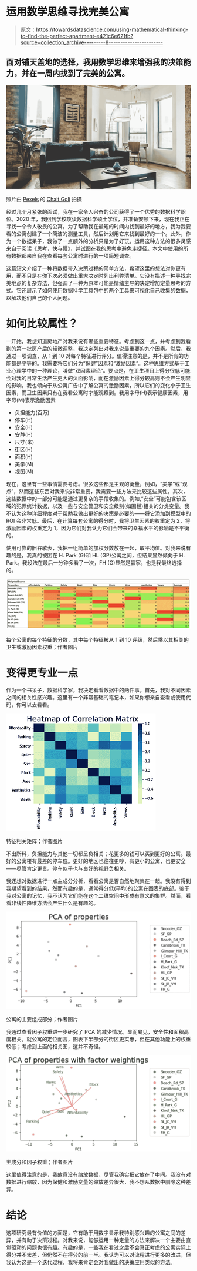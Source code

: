 # 运用数学思维寻找完美公寓

> 原文：<https://towardsdatascience.com/using-mathematical-thinking-to-find-the-perfect-apartment-e421c6e621fb?source=collection_archive---------8----------------------->

## 面对铺天盖地的选择，我用数学思维来增强我的决策能力，并在一周内找到了完美的公寓。

![](img/3b65a8eacee61e3644389819fe785ee6.png)

照片由 [Pexels](https://www.pexels.com/photo/green-2-seat-sofa-1918291/?utm_content=attributionCopyText&utm_medium=referral&utm_source=pexels) 的 [Chait Goli](https://www.pexels.com/@chaitaastic?utm_content=attributionCopyText&utm_medium=referral&utm_source=pexels) 拍摄

经过几个月紧张的面试，我在一家令人兴奋的公司获得了一个优秀的数据科学职位。2020 年，我回到学校攻读数据科学硕士学位，并准备安顿下来，现在我正在寻找一个令人敬畏的公寓。为了帮助我在最短的时间内找到最好的地方，我为我要看的公寓创建了一个简洁的测量工具，然后计划用它来找到最好的一个。此外，作为一个数据呆子，我做了一点额外的分析只是为了好玩。运用这种方法的很多灵感来自于阅读《思考，快与慢》，并试图在我的思考中避免走捷径。本文中使用的所有数据都来自我在查看每套公寓时进行的一项简短调查。

这篇短文介绍了一种将数据带入决策过程的简单方法，希望这里的想法对你更有用，而不只是在你下次必须做出重大决定时列出利弊清单。它没有描述一种寻找完美地点的复杂方法，但强调了一种为原本可能是情绪主导的决定增加定量思考的方式。它还展示了如何使用数据科学工具包中的两个工具来可视化自己收集的数据，以解决他们自己的个人问题。

# 如何比较属性？

一开始，我想知道房地产对我来说有哪些重要特征。考虑到这一点，并考虑到我看到的第一批房产后的轻微调整，我决定列出对我来说最重要的九个因素。然后，我通过一项调查，从 1 到 10 对每个特征进行评分。值得注意的是，并不是所有的功能都是平等的。我需要将它们分为“保健”因素和“激励因素”。这种思维方式基于工业心理学中的一种理论，叫做“双因素理论”。要点是，在卫生项目上得分很低可能会对我的日常生活产生更大的负面影响，而在激励因素上得分较高则不会产生明显的影响。我也倾向于从公寓广告中了解公寓的激励因素，所以它们的变化小于卫生因素，而卫生因素只有在我看公寓时才能观察到。我用字母(H)表示健康因素，用字母(M)表示激励因素

*   负担能力(百万)
*   停车(H)
*   安全(H)
*   安静(H)
*   尺寸(米)
*   街区(H)
*   面积(H)
*   美学(M)
*   视图(M)

现在，这里有一些事情需要考虑。很多这些都是主观的衡量，例如，“美学”或“观点”，然而这些东西对我来说非常重要，我需要一些方法来比较这些属性。其次，这些数据中的一部分可能是通过更复杂的手段收集的。例如,“安全”可能包含该区域的犯罪统计数据，以及一些与安全警卫和安全级别(如围栏)相关的分类变量。我不认为这种详细程度对于帮助我做出更好的决策是必要的——将它添加到模型中的 ROI 会非常低。最后，在计算每套公寓的得分时，我将卫生因素的权重定为 2，将激励因素的权重定为 1，因为它们对我认为它们会带来的幸福水平的影响是不平衡的。

使用可靠的旧谷歌表，我把一组简单的加权分数放在一起，取平均值。对我来说有趣的是，我真的被困在 H. Park (G)和 HL (GP)公寓之间，但结果显然倾向于 H. Park。我设法在最后一分钟多看了一次，FH (G)显然是赢家，也是我最终选择的。

![](img/e49b3f7163377d2dabaae15ec337b80b.png)

每个公寓的每个特征的分数，其中每个特征被从 1 到 10 评级，然后乘以其相关的卫生或激励因素权重；作者图片

# 变得更专业一点

作为一个书呆子，数据科学家，我决定看看数据中的两件事。首先，我对不同因素之间的相关性感兴趣。这里有一个非常基础的笔记本，如果你想亲自查看或使用代码，你可以去看看。

![](img/4837e8b5bf816cc0ab3614b4fd10848a.png)

特征相关矩阵；作者图片

不出所料，负担能力与其他一切都呈负相关；花更多的钱可以买到更好的公寓。最好的公寓楼有最差的停车位。更好的地区也往往更吵，有更小的公寓，也更安全——尽管肯定更贵。停车似乎也与良好的视野负相关。

我还想对数据进行一点主成分分析，看看公寓是否自然地聚集在一起。我没有得到我期望看到的结果，然而有趣的是，通常得分低(平均)的公寓在图表的底部。鉴于我对公寓的记忆，我不认为它们能在这个二维空间中形成有意义的集群。然而，看看非线性降维方法会产生什么是有趣的。

![](img/888f331f1fe6d077007eb928d3b98bdd.png)

公寓的主要组成部分；作者图片

我通过查看因子权重进一步研究了 PCA 的减少情况。显而易见，安全性和面积高度相关。就公寓的定位而言，图表下半部分的街区更实惠，但在其他功能上的权重较低；考虑到上面的相关图，这并不奇怪。

![](img/4c43264463a718ecba6611e407008a9f.png)

主成分和因子权重；作者图片

这里值得注意的是，我故意没有缩放数据，尽管我确实把它放在了中间。我没有对数据进行缩放，因为保健和激励变量的缩放差异很大，我不想从数据中删除这种差异。

# 结论

这项研究最有价值的方面是，它有助于用数字显示我特别感兴趣的公寓之间的差异，并有助于决策过程。对我来说，能够运用一种定量的方法来解决一个主要由直觉驱动的问题也很有趣。有趣的是，一些我在看过之后不会真正考虑的公寓实际上得分并不太差，但仍然不在得分的前一半。我认为可以对流程进行更多的改进，但我认为这是一个迭代过程，我将来肯定会对我做出的决策应用类似的方法。